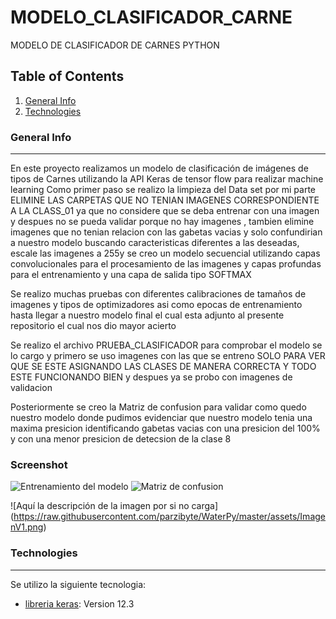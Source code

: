 # MODELO_CLASIFICADOR_CARNE
MODELO DE CLASIFICADOR DE CARNES PYTHON 
## Table of Contents
1. [General Info](#general-info)
2. [Technologies](#technologies)

### General Info
***
En este proyecto realizamos un modelo de clasificación de imágenes de tipos de Carnes utilizando la API Keras de tensor flow  para realizar machine learning 
Como primer paso se realizo la limpieza del Data set por mi parte  ELIMINE LAS CARPETAS QUE NO TENIAN IMAGENES CORRESPONDIENTE A LA CLASS_01 ya que no considere que se deba entrenar con una imagen y despues no se pueda validar porque no hay imagenes , tambien elimine imagenes que no tenian relacion con las gabetas vacias y solo confundirian a nuestro modelo buscando caracteristicas diferentes a las deseadas, 
escale las imagenes a 255y se creo un modelo secuencial utilizando capas convolucionales para el procesamiento de las imagenes y capas profundas para el entrenamiento y una capa de salida tipo SOFTMAX  

Se realizo muchas pruebas con diferentes calibraciones de tamaños de imagenes y tipos de optimizadores asi como epocas de entrenamiento hasta llegar a nuestro modelo final el cual esta adjunto al presente repositorio el cual nos dio mayor acierto 

Se realizo el archivo PRUEBA_CLASIFICADOR para comprobar el modelo se lo cargo y primero se uso imagenes con las que se entreno SOLO PARA VER QUE SE ESTE ASIGNANDO LAS CLASES DE MANERA CORRECTA Y TODO ESTE FUNCIONANDO BIEN y despues ya se probo con imagenes de validacion

Posteriormente se creo la Matriz de confusion para validar como quedo nuestro modelo donde pudimos evidenciar que nuestro modelo tenia una maxima presicion identificando gabetas vacias con una presicion del 100% y con una menor presicion de detecsion de la clase 8 


### Screenshot
![Entrenamiento del modelo](/home/shadow2392/Pictures/Screenshots/1.png)
![Matriz de confusion](/home/shadow2392/Pictures/Screenshots/2.png)

<span>![</span><span>Aquí la descripción de la imagen por si no carga</span><span>]</span><span>(</span><span>https://raw.githubusercontent.com/parzibyte/WaterPy/master/assets/ImagenV1.png</span><span>)</span>




### Technologies
***
Se utilizo la siguiente tecnologia:
* [libreria keras]([https://example.com](https://keras.io/examples/vision/image_classification_from_scratch/)): Version 12.3 


